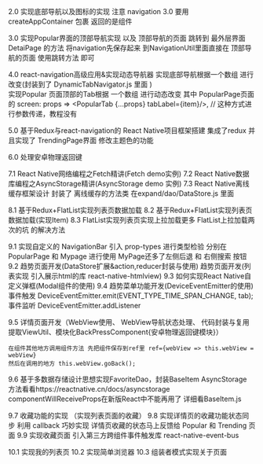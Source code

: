 2.0  实现底部导航以及图标的实现  注意 navigation 3.0 要用 createAppContainer 包裹 返回的是组件

3.0  实现Popular界面的顶部导航实现  以及 顶部导航的页面 跳转到  最外层界面 DetaiPage 的方法 将navigation先保存起来
到NavigationUtil里面直接在 顶部导航的页面 使用跳转方法 即可

4.0  react-navigation高级应用&实现动态导航器 实现底部导航根据一个数组 进行改变(封装到了 DynamicTabNavigator.js 里面 )   
     实现Popular 页面顶部的Tab根据 一个数组 进行动态改变 其中  PopularPage页面   
     的 screen: props => <PopularTab {...props} tabLabel={item}/>,   // 这种方式进行参数传递，教程没有 

5.0  基于Redux与react-navigation的 React Native项目框架搭建  集成了redux  并且实现了 TrendingPage界面 修改主题色的功能 

6.0  处理安卓物理返回键

7.1 React Native网络编程之Fetch精讲(Fetch demo实例)
7.2 React Native数据库编程之AsyncStorage精讲(AsyncStorage demo 实例)
7.3 React Native离线缓存框架设计  封装了 离线缓存的方法类  在expand/dao/DataStore.js 里面

8.1 基于Redux+FlatList实现列表页数据加载
8.2 基于Redux+FlatList实现列表页数据加载(实现Item)
8.3 FlatList实现列表页实现上拉加载更多 FlatList上拉加载两次的坑 的解决方法

9.1 实现自定义的 NavigationBar 引入 prop-types 进行类型检验   分别在PopularPage 和 Mypage 进行使用 MyPage还多了左侧后退 和 右侧搜索 按钮
9.2 趋势页面开发(DataStore扩展&action,reducer封装与使用) 趋势页面开发(列表实现  引入展示html的库 react-native-htmlview)
9.3 如何实现React Native自定义弹框(Modal组件的使用)
9.4 趋势菜单功能开发(DeviceEventEmitter的使用)
    事件触发  DeviceEventEmitter.emit(EVENT_TYPE_TIME_SPAN_CHANGE, tab);
    事件监听 DeviceEventEmitter.addListener

9.5 详情页面开发（WebView使用、 WebView导航状态处理、 代码封装与复用提取ViewUtil、模块化BackPressComponent{安卓物理返回键模块}） 

    在组件其他地方调用组件方法 先把组件保存到ref里 ref={webView => this.webView = webView} 
    然后在调用的地方 this.webView.goBack();

9.6 基于多数据存储设计思想实现FavoriteDao，封装BaseItem
    AsyncStorage 方法看看https://reactnative.cn/docs/asyncstorage 
    componentWillReceiveProps在新版React中不能再用了 详细看BaseItem.js

9.7  收藏功能的实现 （实现列表页面的收藏）
9.8  实现详情页的收藏功能状态同步 利用 callback 巧妙实现 详情页收藏的状态马上反馈给 Popular 和 Trending 页面
9.9  实现收藏页面     引入第三方跨组件事件触发库  react-native-event-bus

10.1 实现我的列表页
10.2 实现简单浏览器
10.3 组装者模式实现关于页面